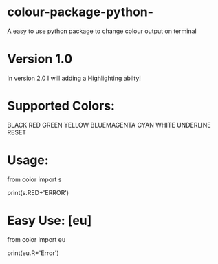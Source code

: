 # colour-package-python-
A easy to use python package to change colour  output on terminal


# Version 1.0
In version 2.0 I will adding a Highlighting abilty!


# Supported Colors:
BLACK RED GREEN YELLOW BLUEMAGENTA CYAN WHITE UNDERLINE RESET 

# Usage:
from color import s

print(s.RED+'ERROR')



# Easy Use: [eu]

from color import eu

print(eu.R+'Error')
